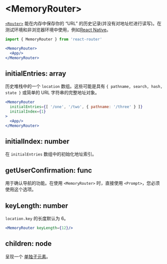 # &lt;MemoryRouter>

[`<Router>`](Router.md) 能在内存中保存你的 “URL” 的历史记录(并没有对地址栏进行读写)。在测试环境和非浏览器环境中使用，例如[React Native](https://facebook.github.io/react-native/)。

```jsx
import { MemoryRouter } from 'react-router'

<MemoryRouter>
  <App/>
</MemoryRouter>
```

## initialEntries: array

历史堆栈中的一个 `location` 数组。这些可能是具有 `{ pathname, search, hash, state }` 或简单的 URL 字符串的完整地址对象。

```jsx
<MemoryRouter
  initialEntries={[ '/one', '/two', { pathname: '/three' } ]}
  initialIndex={1}
>
  <App/>
</MemoryRouter>
```

## initialIndex: number

在 `initialEntries` 数组中的初始化地址索引。

## getUserConfirmation: func

用于确认导航的功能。在使用 `<MemoryRouter>` 时，直接使用 `<Prompt>`，您必须使用这个选项。

## keyLength: number

`location.key` 的长度默认为 6。

```jsx
<MemoryRouter keyLength={12}/>
```

## children: node

呈现一个 [单独子元素](https://facebook.github.io/react/docs/react-api.html#react.children.only)。